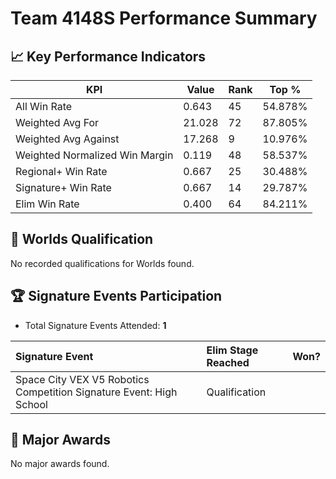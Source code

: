 # Team 4148S Performance Summary

## 📈 Key Performance Indicators
| KPI | Value | Rank | Top % |
| --- | ----- | ---- | ----- |
| All Win Rate | 0.643 | 45 | 54.878% |
| Weighted Avg For | 21.028 | 72 | 87.805% |
| Weighted Avg Against | 17.268 | 9 | 10.976% |
| Weighted Normalized Win Margin | 0.119 | 48 | 58.537% |
| Regional+ Win Rate | 0.667 | 25 | 30.488% |
| Signature+ Win Rate | 0.667 | 14 | 29.787% |
| Elim Win Rate | 0.400 | 64 | 84.211% |


## 🎯 Worlds Qualification
No recorded qualifications for Worlds found.

## 🏆 Signature Events Participation
- Total Signature Events Attended: **1**

| Signature Event | Elim Stage Reached | Won? |
|:----------------|:-------------------|:----|
| Space City VEX V5 Robotics Competition Signature Event: High School | Qualification |  |


## 🥇 Major Awards
No major awards found.
